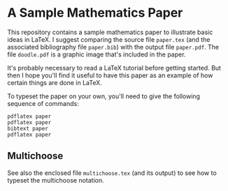 # A Sample Mathematics Paper

This repository contains a sample mathematics paper to illustrate
basic ideas in LaTeX.  I suggest comparing the source file `paper.tex`
(and the associated bibliography file `paper.bib`) with the output
file `paper.pdf`. The file `doodle.pdf` is a graphic image that's
included in the paper.

It's probably necessary to read a LaTeX tutorial before getting
started. But then I hope you'll find it useful to have this paper as
an example of how certain things are done in LaTeX.

To typeset the paper on your own, you'll need to give the following sequence of
commands:
```
pdflatex paper
pdflatex paper
bibtext paper
pdflatex paper
```

## Multichoose

See also the enclosed file `multichoose.tex` (and its output) to see how
to typeset the multichoose notation.
